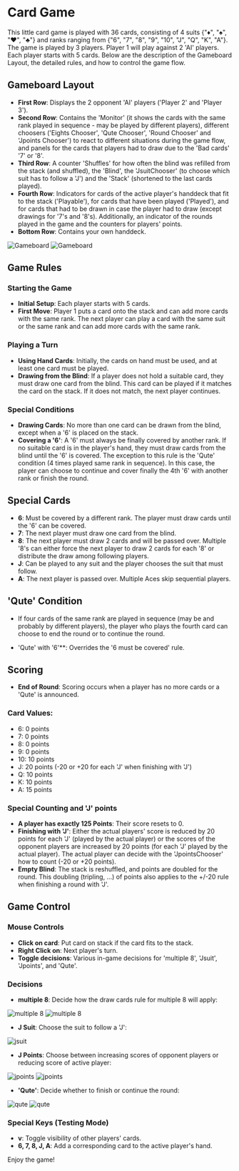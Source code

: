 # Card Game

This little card game is played with 36 cards, consisting of 4 suits {"♦", "♠", "♥", "♣"} and ranks ranging from {"6", "7", "8", "9", "10", "J", "Q", "K", "A"}. The game is played by 3 players. Player 1 will play against 2 'AI' players. Each player starts with 5 cards. Below are the description of the Gameboard Layout, the detailed rules, and how to control the game flow.

## Gameboard Layout

- **First Row**: Displays the 2 opponent 'AI' players ('Player 2' and 'Player 3').
- **Second Row**: Contains the 'Monitor' (it shows the cards with the same rank played in sequence - may be played by different players), different choosers ('Eights Chooser', 'Qute Chooser', 'Round Chooser' and 'Jpoints Chooser') to react to different situations during the game flow, and panels for the cards that players had to draw due to the 'Bad cards' '7' or '8'.
- **Third Row**: A counter 'Shuffles' for how often the blind was refilled from the stack (and shuffled), the 'Blind', the 'JsuitChooser' (to choose which suit has to follow a 'J') and the 'Stack' (shortened to the last cards played).
- **Fourth Row**: Indicators for cards of the active player's handdeck that fit to the stack ('Playable'), for cards that have been played ('Played'), and for cards that had to be drawn in case the player had to draw (except drawings for '7's and '8's). Additionally, an indicator of the rounds played in the game and the counters for players' points.
- **Bottom Row**: Contains your own handdeck.

![Gameboard](images/table_layout_eights_next.png)
![Gameboard](images/table_layout_qute.png)

## Game Rules

### Starting the Game
- **Initial Setup**: Each player starts with 5 cards.
- **First Move**: Player 1 puts a card onto the stack and can add more cards with the same rank. The next player can play a card with the same suit or the same rank and can add more cards with the same rank.

### Playing a Turn
- **Using Hand Cards**: Initially, the cards on hand must be used, and at least one card must be played.
- **Drawing from the Blind**: If a player does not hold a suitable card, they must draw one card from the blind. This card can be played if it matches the card on the stack. If it does not match, the next player continues.

### Special Conditions
- **Drawing Cards**: No more than one card can be drawn from the blind, except when a '6' is placed on the stack.
- **Covering a '6'**: A '6' must always be finally covered by another rank. If no suitable card is in the player's hand, they must draw cards from the blind until the '6' is covered. The exception to this rule is the 'Qute' condition (4 times played same rank in sequence). In this case, the player can choose to continue and cover finally the 4th '6' with another rank or finish the round.

## Special Cards
- **6**: Must be covered by a different rank. The player must draw cards until the '6' can be covered.
- **7**: The next player must draw one card from the blind.
- **8**: The next player must draw 2 cards and will be passed over. Multiple '8's can either force the next player to draw 2 cards for each '8' or distribute the draw among following players.
- **J**: Can be played to any suit and the player chooses the suit that must follow.
- **A**: The next player is passed over. Multiple Aces skip sequential players.

## 'Qute' Condition
- If four cards of the same rank are played in sequence (may be and probably by different players), the player who plays the fourth card can choose to end the round or to continue the round.

- 'Qute' with '6'**: Overrides the '6 must be covered' rule.

## Scoring
- **End of Round**: Scoring occurs when a player has no more cards or a 'Qute' is announced.

### Card Values:
- 6: 0 points
- 7: 0 points
- 8: 0 points
- 9: 0 points
- 10: 10 points
- J: 20 points (-20 or +20 for each 'J' when finishing with 'J')
- Q: 10 points
- K: 10 points
- A: 15 points

### Special Counting and 'J' points
- **A player has exactly 125 Points**: Their score resets to 0.
- **Finishing with 'J'**: Either the actual players' score is reduced by 20 points for each 'J' (played by the actual player) or the scores of the opponent players are increased by 20 points (for each 'J' played by the actual player). The actual player can decide with the 'JpointsChooser' how to count (-20 or +20 points).
- **Empty Blind**: The stack is reshuffled, and points are doubled for the round. This doubling (tripling, ...) of points also applies to the +/-20 rule when finishing a round with 'J'.

## Game Control

### Mouse Controls
- **Click on card**: Put card on stack if the card fits to the stack.
- **Right Click on**: Next player's turn.
- **Toggle decisions**: Various in-game decisions for 'multiple 8', 'Jsuit', 'Jpoints', and 'Qute'.

### Decisions
- **multiple 8**: Decide how the draw cards rule for multiple 8 will apply:

![multiple 8](images/chooser_eights_n.png)
![multiple 8](images/chooser_eights_a.png)

- **J Suit**: Choose the suit to follow a 'J':

![jsuit](images/chooser_jsuit_of_hearts.png)

- **J Points**: Choose between increasing scores of opponent players or reducing score of active player:

![jpoints](images/chooser_jpoints_p.png)
![jpoints](images/chooser_jpoints_m.png)

- **'Qute'**: Decide whether to finish or continue the round:

![qute](images/chooser_qute_y.png)
![qute](images/chooser_qute_n.png)

### Special Keys (Testing Mode)
- **v**: Toggle visibility of other players' cards.
- **6, 7, 8, J, A**: Add a corresponding card to the active player's hand.

Enjoy the game!

